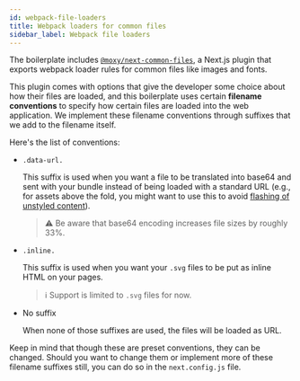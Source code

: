 ```yaml
---
id: webpack-file-loaders
title: Webpack loaders for common files
sidebar_label: Webpack file loaders
---
```


The boilerplate includes [`@moxy/next-common-files`](https://github.com/moxystudio/next-common-files), a Next.js plugin that exports webpack loader rules for common files like images and fonts.

This plugin comes with options that give the developer some choice about how their files are loaded, and this boilerplate uses certain **filename conventions** to specify how certain files are loaded into the web application.
We implement these filename conventions through suffixes that we add to the filename itself.

Here's the list of conventions:

- `.data-url.`

    This suffix is used when you want a file to be translated into base64 and sent with your bundle instead of being loaded with a standard URL (e.g., for assets above the fold, you might want to use this to avoid [flashing of unstyled content](https://en.wikipedia.org/wiki/Flash_of_unstyled_content)).

    > ⚠️ Be aware that base64 encoding increases file sizes by roughly 33%.

- `.inline.`

    This suffix is used when you want your `.svg` files to be put as inline HTML on your pages.

    > ℹ️ Support is limited to `.svg` files for now.

- No suffix

    When none of those suffixes are used, the files will be loaded as URL.

Keep in mind that though these are preset conventions, they can be changed.
Should you want to change them or implement more of these filename suffixes still, you can do so in the `next.config.js` file.
